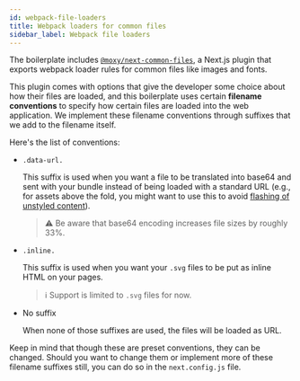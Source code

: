 ```yaml
---
id: webpack-file-loaders
title: Webpack loaders for common files
sidebar_label: Webpack file loaders
---
```


The boilerplate includes [`@moxy/next-common-files`](https://github.com/moxystudio/next-common-files), a Next.js plugin that exports webpack loader rules for common files like images and fonts.

This plugin comes with options that give the developer some choice about how their files are loaded, and this boilerplate uses certain **filename conventions** to specify how certain files are loaded into the web application.
We implement these filename conventions through suffixes that we add to the filename itself.

Here's the list of conventions:

- `.data-url.`

    This suffix is used when you want a file to be translated into base64 and sent with your bundle instead of being loaded with a standard URL (e.g., for assets above the fold, you might want to use this to avoid [flashing of unstyled content](https://en.wikipedia.org/wiki/Flash_of_unstyled_content)).

    > ⚠️ Be aware that base64 encoding increases file sizes by roughly 33%.

- `.inline.`

    This suffix is used when you want your `.svg` files to be put as inline HTML on your pages.

    > ℹ️ Support is limited to `.svg` files for now.

- No suffix

    When none of those suffixes are used, the files will be loaded as URL.

Keep in mind that though these are preset conventions, they can be changed.
Should you want to change them or implement more of these filename suffixes still, you can do so in the `next.config.js` file.
